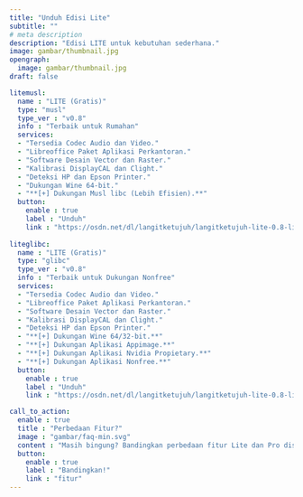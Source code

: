 ```yaml
---
title: "Unduh Edisi Lite"
subtitle: ""
# meta description
description: "Edisi LITE untuk kebutuhan sederhana."
image: gambar/thumbnail.jpg
opengraph:
  image: gambar/thumbnail.jpg
draft: false

litemusl:
  name : "LITE (Gratis)"
  type: "musl"
  type_ver : "v0.8"
  info : "Terbaik untuk Rumahan"
  services:
  - "Tersedia Codec Audio dan Video."
  - "Libreoffice Paket Aplikasi Perkantoran."
  - "Software Desain Vector dan Raster."
  - "Kalibrasi DisplayCAL dan Clight."
  - "Deteksi HP dan Epson Printer."
  - "Dukungan Wine 64-bit."
  - "**[+] Dukungan Musl libc (Lebih Efisien).**"
  button:
    enable : true
    label : "Unduh"
    link : "https://osdn.net/dl/langitketujuh/langitketujuh-lite-0.8-live-x86_64-musl-5.9.16_1-rm9op19.iso"
    
liteglibc:
  name : "LITE (Gratis)"
  type: "glibc"
  type_ver : "v0.8"
  info : "Terbaik untuk Dukungan Nonfree"
  services:
  - "Tersedia Codec Audio dan Video."
  - "Libreoffice Paket Aplikasi Perkantoran."
  - "Software Desain Vector dan Raster."
  - "Kalibrasi DisplayCAL dan Clight."
  - "Deteksi HP dan Epson Printer."
  - "**[+] Dukungan Wine 64/32-bit.**"
  - "**[+] Dukungan Aplikasi Appimage.**"
  - "**[+] Dukungan Aplikasi Nvidia Propietary.**"
  - "**[+] Dukungan Aplikasi Nonfree.**"
  button:
    enable : true
    label : "Unduh"
    link : "https://osdn.net/dl/langitketujuh/langitketujuh-lite-0.8-live-x86_64-5.9.16_1-z7r374q.iso"

call_to_action:
  enable : true
  title : "Perbedaan Fitur?"
  image : "gambar/faq-min.svg"
  content : "Masih bingung? Bandingkan perbedaan fitur Lite dan Pro disini."
  button:
    enable : true
    label : "Bandingkan!"
    link : "fitur"
---
```

